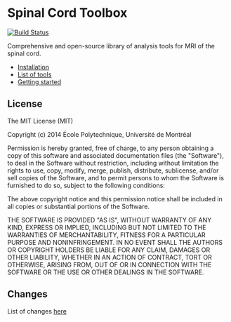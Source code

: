 
# Spinal Cord Toolbox

[![Build Status](https://travis-ci.org/neuropoly/spinalcordtoolbox)](https://travis-ci.org/neuropoly/spinalcordtoolbox.svg?branch=master)


Comprehensive and open-source library of analysis tools for MRI of the spinal cord.

- [Installation](https://sourceforge.net/p/spinalcordtoolbox/wiki/installation/)
- [List of tools](http://sourceforge.net/p/spinalcordtoolbox/wiki/tools/)
- [Getting started](https://sourceforge.net/p/spinalcordtoolbox/wiki/get_started/)


## License

The MIT License (MIT)

Copyright (c) 2014 École Polytechnique, Université de Montréal

Permission is hereby granted, free of charge, to any person obtaining a copy
of this software and associated documentation files (the "Software"), to deal
in the Software without restriction, including without limitation the rights
to use, copy, modify, merge, publish, distribute, sublicense, and/or sell
copies of the Software, and to permit persons to whom the Software is
furnished to do so, subject to the following conditions:

The above copyright notice and this permission notice shall be included in all
copies or substantial portions of the Software.

THE SOFTWARE IS PROVIDED "AS IS", WITHOUT WARRANTY OF ANY KIND, EXPRESS OR
IMPLIED, INCLUDING BUT NOT LIMITED TO THE WARRANTIES OF MERCHANTABILITY,
FITNESS FOR A PARTICULAR PURPOSE AND NONINFRINGEMENT. IN NO EVENT SHALL THE
AUTHORS OR COPYRIGHT HOLDERS BE LIABLE FOR ANY CLAIM, DAMAGES OR OTHER
LIABILITY, WHETHER IN AN ACTION OF CONTRACT, TORT OR OTHERWISE, ARISING FROM,
OUT OF OR IN CONNECTION WITH THE SOFTWARE OR THE USE OR OTHER DEALINGS IN THE
SOFTWARE.

## Changes

List of changes [here](https://github.com/neuropoly/spinalcordtoolbox/blob/master/CHANGES.md)

